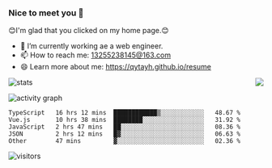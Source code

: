 ### Nice to meet you 👋

😊I'm glad that you clicked on my home page.😊

- 🔭 I’m currently working ae a web engineer.
- 📫 How to reach me: 13255238145@163.com
- 😄 Learn more about me: https://qytayh.github.io/resume

<!-- ![Top Langs](https://github-readme-stats.vercel.app/api/top-langs/?username=qytayh) -->
<img align="right" src="https://github-readme-stats.vercel.app/api/top-langs/?username=ckend">

![stats](https://github-readme-stats.vercel.app/api?username=qytayh&show_icons=true&theme=radical&layout=compact)


![activity graph](https://activity-graph.herokuapp.com/graph?username=qytayh&theme=dracula)

<!--START_SECTION:waka-->
```text
TypeScript   16 hrs 12 mins  ████████████▒░░░░░░░░░░░░   48.67 % 
Vue.js       10 hrs 38 mins  ████████░░░░░░░░░░░░░░░░░   31.92 % 
JavaScript   2 hrs 47 mins   ██░░░░░░░░░░░░░░░░░░░░░░░   08.36 % 
JSON         2 hrs 12 mins   █▓░░░░░░░░░░░░░░░░░░░░░░░   06.63 % 
Other        47 mins         ▓░░░░░░░░░░░░░░░░░░░░░░░░   02.36 % 
```
<!--END_SECTION:waka-->

![visitors](https://visitor-badge.glitch.me/badge?page_id=qytayh)


<!--
**qytayh/qytayh** is a ✨ _special_ ✨ repository because its `README.md` (this file) appears on your GitHub profile.

Here are some ideas to get you started:

- 🔭 I’m currently working on ...
- 🌱 I’m currently learning ...
- 👯 I’m looking to collaborate on ...
- 🤔 I’m looking for help with ...
- 💬 Ask me about ...
- 📫 How to reach me: ...
- 😄 Pronouns: ...
- ⚡ Fun fact: ...
-->
